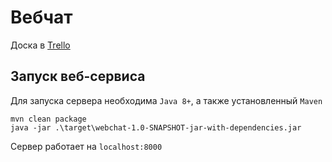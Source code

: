 # Вебчат

Доска в [Trello](https://trello.com/b/AlN4zek0/web-chat)

## Запуск веб-сервиса

Для запуска сервера необходима `Java 8+`, а также установленный `Maven`

```
mvn clean package
java -jar .\target\webchat-1.0-SNAPSHOT-jar-with-dependencies.jar
```

Сервер работает на `localhost:8000`
